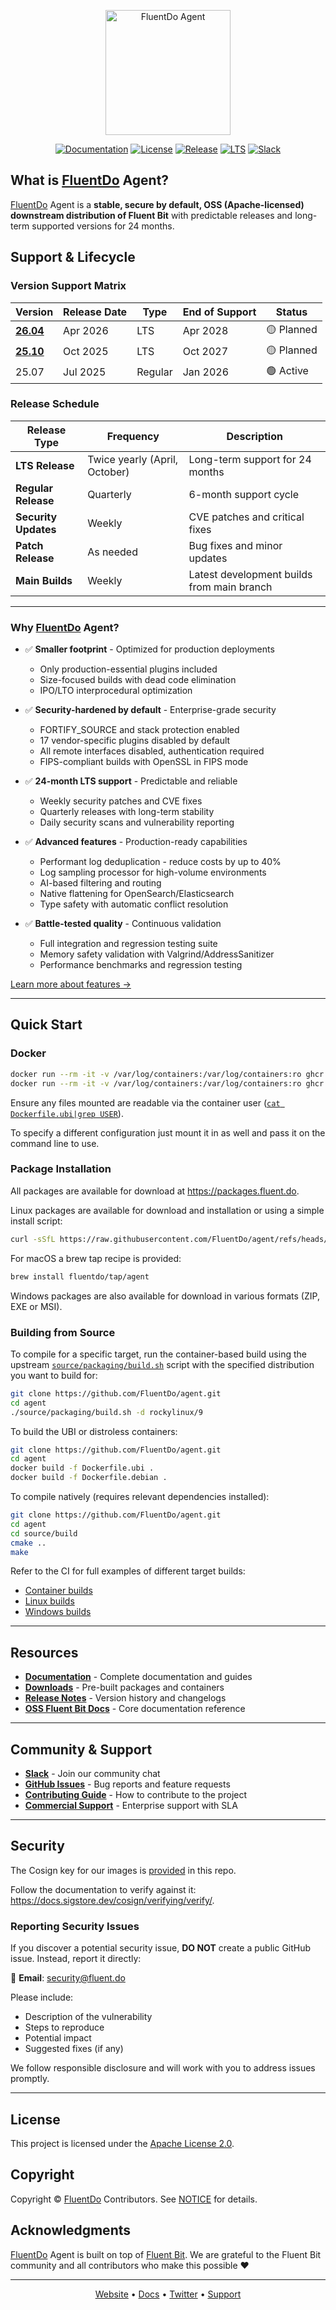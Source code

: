 <p align="center">
  <img src="extras/fluentdo-agent-logo.jpeg" alt="FluentDo Agent" height="200">
</p>

<p align="center">
  <a href="https://docs.fluent.do"><img src="https://img.shields.io/badge/docs-docs.fluent.do-blue" alt="Documentation"></a>
  <a href="LICENSE"><img src="https://img.shields.io/badge/license-Apache%202.0-blue.svg" alt="License"></a>
  <a href="https://github.com/FluentDo/agent/releases"><img src="https://img.shields.io/github/v/release/FluentDo/agent?sort=semver" alt="Release"></a>
  <a href="https://fluent.do/support"><img src="https://img.shields.io/badge/LTS-24%20months-green" alt="LTS"></a>
  <a href="https://join.slack.com/share/enQtOTU4MDk0MTQ0OTYzNi03MTY5MTc2Y2I0Y2JhY2QxNzc5MDNkNDdhNTRhNTgzNjkwMDc4Mzk1YTRhZWUzNTE4ZjM3OTljOTA4MzAxYjBl"><img src="https://img.shields.io/badge/slack-join-brightgreen" alt="Slack"></a>
</p>

## What is [FluentDo](https://fluent.do) Agent?

[FluentDo](https://fluent.do) Agent is a **stable, secure by default, OSS (Apache-licensed) downstream distribution of Fluent Bit** with predictable releases and long-term supported versions for 24 months.

## Support & Lifecycle

### Version Support Matrix

| Version | Release Date | Type | End of Support | Status |
|---------|-------------|------|----------------|--------|
| **[26.04](https://github.com/orgs/FluentDo/projects/4)** | Apr 2026 | LTS | Apr 2028 | 🟡 Planned |
| **[25.10](https://github.com/orgs/FluentDo/projects/3)** | Oct 2025 | LTS | Oct 2027 | 🟡 Planned |
| 25.07 | Jul 2025 | Regular | Jan 2026 | 🟢 Active |

### Release Schedule

| Release Type | Frequency | Description |
|-------------|-----------|-------------|
| **LTS Release** | Twice yearly (April, October) | Long-term support for 24 months |
| **Regular Release** | Quarterly | 6-month support cycle |
| **Security Updates** | Weekly | CVE patches and critical fixes |
| **Patch Release** | As needed | Bug fixes and minor updates |
| **Main Builds** | Weekly | Latest development builds from main branch |

---

### Why [FluentDo](https://fluent.do) Agent?

- ✅ **Smaller footprint** - Optimized for production deployments
  - Only production-essential plugins included
  - Size-focused builds with dead code elimination
  - IPO/LTO interprocedural optimization

- ✅ **Security-hardened by default** - Enterprise-grade security
  - FORTIFY_SOURCE and stack protection enabled
  - 17 vendor-specific plugins disabled by default
  - All remote interfaces disabled, authentication required
  - FIPS-compliant builds with OpenSSL in FIPS mode

- ✅ **24-month LTS support** - Predictable and reliable
  - Weekly security patches and CVE fixes
  - Quarterly releases with long-term stability
  - Daily security scans and vulnerability reporting

- ✅ **Advanced features** - Production-ready capabilities
  - Performant log deduplication - reduce costs by up to 40%
  - Log sampling processor for high-volume environments
  - AI-based filtering and routing
  - Native flattening for OpenSearch/Elasticsearch
  - Type safety with automatic conflict resolution

- ✅ **Battle-tested quality** - Continuous validation
  - Full integration and regression testing suite
  - Memory safety validation with Valgrind/AddressSanitizer
  - Performance benchmarks and regression testing

[Learn more about features →](https://docs.fluent.do/features)

---

## Quick Start

### Docker

```bash
docker run --rm -it -v /var/log/containers:/var/log/containers:ro ghcr.io/fluentdo/agent/ubi:main -c /fluent-bit/etc/fluent-bit.yaml
docker run --rm -it -v /var/log/containers:/var/log/containers:ro ghcr.io/fluentdo/agent/debian:main -c /fluent-bit/etc/fluent-bit.yaml
```

Ensure any files mounted are readable via the container user ([`cat Dockerfile.ubi|grep USER`](./Dockerfile.ubi)).

To specify a different configuration just mount it in as well and pass it on the command line to use.

### Package Installation

All packages are available for download at <https://packages.fluent.do>.

Linux packages are available for download and installation or using a simple install script:

```bash
curl -sSfL https://raw.githubusercontent.com/FluentDo/agent/refs/heads/main/install.sh | bash
```

For macOS a brew tap recipe is provided:

```bash
brew install fluentdo/tap/agent
```

Windows packages are also available for download in various formats (ZIP, EXE or MSI).

### Building from Source

To compile for a specific target, run the container-based build using the upstream [`source/packaging/build.sh`](./source/packaging/build.sh) script with the specified distribution you want to build for:

```bash
git clone https://github.com/FluentDo/agent.git
cd agent
./source/packaging/build.sh -d rockylinux/9
```

To build the UBI or distroless containers:

```bash
git clone https://github.com/FluentDo/agent.git
cd agent
docker build -f Dockerfile.ubi .
docker build -f Dockerfile.debian .
```

To compile natively (requires relevant dependencies installed):

```bash
git clone https://github.com/FluentDo/agent.git
cd agent
cd source/build
cmake ..
make
```

Refer to the CI for full examples of different target builds:

- [Container builds](./.github/workflows/call-build-containers.yaml)
- [Linux builds](./.github/workflows/call-build-linux-packages.yaml)
- [Windows builds](./.github/workflows/call-build-windows-packages.yaml)

---

## Resources

- **[Documentation](https://docs.fluent.do)** - Complete documentation and guides
- **[Downloads](https://fluent.do/downloads)** - Pre-built packages and containers
- **[Release Notes](https://github.com/FluentDo/agent/releases)** - Version history and changelogs
- **[OSS Fluent Bit Docs](https://docs.fluentbit.io)** - Core documentation reference

---

## Community & Support

- **[Slack](https://join.slack.com/share/enQtOTU4MDk0MTQ0OTYzNi03MTY5MTc2Y2I0Y2JhY2QxNzc5MDNkNDdhNTRhNTgzNjkwMDc4Mzk1YTRhZWUzNTE4ZjM3OTljOTA4MzAxYjBl)** - Join our community chat
- **[GitHub Issues](https://github.com/FluentDo/agent/issues)** - Bug reports and feature requests
- **[Contributing Guide](CONTRIBUTING.md)** - How to contribute to the project
- **[Commercial Support](https://fluent.do)** - Enterprise support with SLA

---

## Security

The Cosign key for our images is [provided](./cosign.pub) in this repo.

Follow the documentation to verify against it: <https://docs.sigstore.dev/cosign/verifying/verify/>.

### Reporting Security Issues

If you discover a potential security issue, **DO NOT** create a public GitHub issue. Instead, report it directly:

📧 **Email**: [security@fluent.do](mailto:security@fluent.do)

Please include:

- Description of the vulnerability
- Steps to reproduce
- Potential impact
- Suggested fixes (if any)

We follow responsible disclosure and will work with you to address issues promptly.

---

## License

This project is licensed under the [Apache License 2.0](LICENSE).

## Copyright

Copyright © [FluentDo](https://fluent.do) Contributors. See [NOTICE](NOTICE) for details.

## Acknowledgments

[FluentDo](https://fluent.do) Agent is built on top of [Fluent Bit](https://fluentbit.io). We are grateful to the Fluent Bit community and all contributors who make this possible ❤️

---

<p align="center">
  <a href="https://fluent.do">Website</a> •
  <a href="https://docs.fluent.do">Docs</a> •
  <a href="https://twitter.com/fluentdo">Twitter</a> •
  <a href="https://fluent.do">Support</a>
</p>
